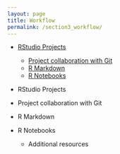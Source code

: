```yaml
---
layout: page
title: Workflow
permalink: /section3_workflow/
---
```


- [RStudio Projects](http://afit-r.github.io/r_projects/)
  - [Project collaboration with Git](http://afit-r.github.io/r_git/)
  - [R Markdown](http://afit-r.github.io/r_markdown/)
  - [R Notebooks](http://afit-r.github.io/r_notebook/)

- RStudio Projects
- Project collaboration with Git
- R Markdown
- R Notebooks
  - Additional resources
